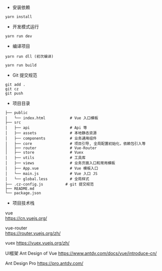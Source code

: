 - 安装依赖
```
yarn install
```

- 开发模式运行
```
yarn run dev
```

- 编译项目
```
yarn run dll (初次编译)

yarn run build
```


- Git 提交规范
```
git add .
git cz
git push
```

- 项目目录
```
├── public
|   └── index.html           # Vue 入口模板
├── src
│   ├── api                  # Api 等
│   ├── assets               # 本地静态资源
│   ├── components           # 业务通用组件
│   ├── core                 # 项目引导, 全局配置初始化，依赖包引入等
│   ├── router               # Vue-Router
│   ├── store                # Vuex
│   ├── utils                # 工具库
│   ├── views                # 业务页面入口和常用模板
│   ├── App.vue              # Vue 模板入口
│   └── main.js              # Vue 入口 JS
│   └── global.less          # 全局样式
├── .cz-config.js          # git 提交规范
├── README.md
└── package.json
```

- 项目技术栈

vue   
https://cn.vuejs.org/

vue-router    
https://router.vuejs.org/zh/

vuex
https://vuex.vuejs.org/zh/

UI框架
Ant Design of Vue
https://www.antdv.com/docs/vue/introduce-cn/

Ant Design Pro 
https://pro.antdv.com/

